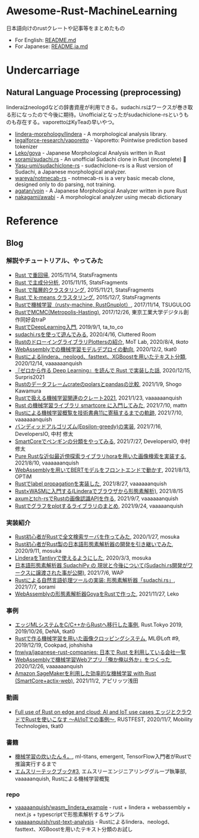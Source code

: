 # Awesome-Rust-MachineLearning

日本語向けのrustクレートや記事等をまとめたもの

- For English: [README.md](https://github.com/vaaaaanquish/Awesome-Rust-MachineLearning/blob/main/README.md)
- For Japanese: [README.ja.md](https://github.com/vaaaaanquish/Awesome-Rust-MachineLearning/blob/main/README.ja.md)

# Undercarriage

## Natural Language Processing (preprocessing)

linderaはneologdなどの辞書資産が利用できる。sudachi.rsはワークスが巻き取る形になったので今後に期待。Unofficialとなったがsudachiclone-rsというものも存在する。vaporettoはKyTeaの早いやつ。

- [lindera-morphology/lindera](https://github.com/lindera-morphology/lindera) - A morphological analysis library.
- [legalforce-research/vaporetto](https://github.com/legalforce-research/vaporetto) - Vaporetto: Pointwise prediction based tokenizer
- [Leko/goya](https://github.com/Leko/goya) - Japanese Morphological Analysis written in Rust
- [sorami/sudachi.rs](https://github.com/sorami/sudachi.rs) - An unofficial Sudachi clone in Rust (incomplete) 🦀
- [Yasu-umi/sudachiclone-rs](https://github.com/Yasu-umi/sudachiclone-rs) - sudachiclone-rs is a Rust version of Sudachi, a Japanese morphological analyzer.
- [wareya/notmecab-rs](https://github.com/wareya/notmecab-rs) - notmecab-rs is a very basic mecab clone, designed only to do parsing, not training.
- [agatan/yoin](https://github.com/agatan/yoin) - A Japanese Morphological Analyzer written in pure Rust
- [nakagami/awabi](https://github.com/nakagami/awabi) - A morphological analyzer using mecab dictionary


# Reference

## Blog


### 解説やチュートリアル、やってみた

- [Rust で重回帰](https://sinhrks.hatenablog.com/entry/2015/11/14/230721), 2015/11/14, StatsFragments
- [Rust で主成分分析](https://sinhrks.hatenablog.com/entry/2015/11/15/232129), 2015/11/15, StatsFragments
- [Rust で階層的クラスタリング](https://sinhrks.hatenablog.com/entry/2015/11/21/000845), 2015/11/21, StatsFragments
- [Rust で k-means クラスタリング](https://sinhrks.hatenablog.com/entry/2015/12/07/003842), 2015/12/7, StatsFragments
- [Rustで機械学習（rusty-machine, RustGnuplot）](https://yoshitsugu.net/posts/2017-11-14-beginning-machine-learning-with-rust.html), 2017/11/14, TSUGULOG
- [RustでMCMC(Metropolis-Hasting)](https://trap.jp/post/485/), 2017/12/26, 東京工業大学デジタル創作同好会traP
- [RustでDeepLearning入門](https://qiita.com/ta_to_co/items/c5686bc702b9255b9c06), 2019/9/1, ta_to_co
- [sudachi.rsを使って遊んでみる](https://clutte.red/blog/2020/04/play-with-sudachi-rs/), 2020/4/16, Cluttered Room
- [RustのドローイングライブラリPlottersの紹介](https://lab.mo-t.com/blog/rust-plotters), MoT Lab, 2020/8/4, _tkato_
- [WebAssemblyでの機械学習モデルデプロイの動向](https://tkat0.github.io/posts/deploy-ml-as-wasm), 2020/12/2, tkat0
- [Rustによるlindera、neologd、fasttext、XGBoostを用いたテキスト分類](https://vaaaaaanquish.hatenablog.com/entry/2020/12/14/192246), 2020/12/14, vaaaaaanquish
- [『ゼロから作る Deep Learning』を読んで Rust で実装した話](https://qiita.com/Surpris/items/823b60caf554ecd36d20), 2020/12/15, Surpris2021
- [Rustのデータフレームcrateのpolarsとpandasの比較](https://illumination-k.dev/posts/rust/polars_pandas), 2021/1/9, Shogo Kawamura
- [Rustで扱える機械学習関連のクレート2021](https://vaaaaaanquish.hatenablog.com/entry/2021/01/23/233113), 2021/1/23, vaaaaaanquish
- [Rust の機械学習ライブラリ smartcore に入門してみた](https://zenn.dev/mattn/articles/3290149a6fc18c), 2021/7/10, mattn
- [Rustによる機械学習概覧を技術書典11に寄稿するまでの軌跡](https://vaaaaaanquish.hatenablog.com/entry/2021/07/10/110000), 2021/7/10, vaaaaaanquish
- [バンディッドアルゴリズム(Epsilon-greedy)の実装](https://dev.classmethod.jp/articles/bandit/), 2021/7/16, DevelopersIO, 中村 修太
- [SmartCoreでペンギンの分類をやってみる](https://dev.classmethod.jp/articles/smartcore-palmer/), 2021/7/27, DevelopersIO, 中村 修太
- [Pure Rustな近似最近傍探索ライブラリhoraを用いた画像検索を実装する](https://vaaaaaanquish.hatenablog.com/entry/2021/08/10/065117), 2021/8/10, vaaaaaanquish
- [WebAssemblyを用いてBERTモデルをフロントエンドで動かす](https://tech-blog.optim.co.jp/entry/2021/08/13/100000), 2021/8/13, OPTiM
- [Rustでlabel propagationを実装した](https://vaaaaaanquish.hatenablog.com/entry/2021/08/27/062345), 2021/8/27, vaaaaaanquish
- [Rust×WASMに入門する(Linderaでブラウザから形態素解析)](https://shine-bal.hatenablog.com/entry/2021/08/15/210915), 2021/8/15
- [axumとtch-rsでRustの画像認識APIを作る](https://vaaaaaanquish.hatenablog.com/entry/2021/09/07/141531), 2021/9/7, vaaaaaanquish
- [Rustでグラフをplotするライブラリのまとめ](https://vaaaaaanquish.hatenablog.com/entry/2021/09/24/101607), 2021/9/24, vaaaaanquish


### 実装紹介

- [Rust初心者がRustで全文検索サーバを作ってみた](https://qiita.com/mosuka/items/3517ef4a1eb07fa2661f), 2020/1/27, mosuka
- [Rust初心者がRust製の日本語形態素解析器の開発を引き継いでみた](https://qiita.com/mosuka/items/0fdaaf91f5530d427dc7), 2020/9/11, mosuka
- [LinderaをTantivyで使えるようにした](https://qiita.com/mosuka/items/5261c90c8cdc0be90f91), 2020/3/3, mosuka
- [日本語形態素解析器 SudachiPy の 現状と今後について(Sudachi.rs開発がワークスに譲渡された事が公開)](https://speakerdeck.com/waptech/ri-ben-yu-xing-tai-su-jie-xi-qi-sudachipy-false-xian-zhuang-tojin-hou-nituite?slide=28), 2021/7/6, WAP
- [Rustによる自然言語処理ツールの実装: 形態素解析器「sudachi.rs」](https://qiita.com/sorami/items/7934fec2074c493c0f7d), 2021/7/7, sorami
- [WebAssemblyの形態素解析器GoyaをRustで作った](https://blog.leko.jp/post/goya-yet-another-japanese-morphological-analyzer/), 2021/11/27, Leko


### 事例

- [エッジMLシステムをC/C++からRustへ移行した事例](https://docs.google.com/presentation/d/1HOL9jheJnKkh2q7w3hU_px-je1qL7lxrSXV-0P1hces/edit?usp=sharing), Rust.Tokyo 2019, 2019/10/26, DeNA, tkat0
- [Rustで作る機械学習を用いた画像クロッピングシステム](https://ml-loft.connpass.com/event/157785/), ML@Loft #9, 2019/12/19, Cookpad, johshisha
- [fnwiya/japanese-rust-companies: 日本で Rust を利用している会社一覧](https://github.com/fnwiya/japanese-rust-companies)
- [WebAssemblyで機械学習Webアプリ「俺か俺以外か」をつくった](https://vaaaaaanquish.hatenablog.com/entry/2020/12/26/120837), 2020/12/26, vaaaaaanquish
- [Amazon SageMakerを利用した効率的な機械学習 with Rust (SmartCore+actix-web)](https://spirits.appirits.com/role/engineer/16725/), 2021/11/2, アピリッツ浅田

### 動画

- [Full use of Rust on edge and cloud: AI and IoT use cases エッジとクラウドでRustを使いこなす ～AI/IoTでの事例～](https://rustfest.global/session/10-%E3%82%A8%E3%83%83%E3%82%B8%E3%81%A8%E3%82%AF%E3%83%A9%E3%82%A6%E3%83%89%E3%81%A7rust%E3%82%92%E4%BD%BF%E3%81%84%E3%81%93%E3%81%AA%E3%81%99-%EF%BD%9Eai-iot%E3%81%A7%E3%81%AE%E4%BA%8B%E4%BE%8B%EF%BD%9E/), RUSTFEST, 2020/11/7, Mobility Technologies, tkat0


### 書籍

- [機械学習の炊いたん４。](https://techbookfest.org/product/5091623341916160), ml-titans, emergent, TensorFlow入門者がRustで推論実行するまで
- [エムスリーテックブック#3](https://techbookfest.org/product/6378148180525056), エムスリーエンジニアリンググループ執筆部, vaaaaanquish, Rustによる機械学習概覧


### repo

- [vaaaaanquish/wasm_lindera_example](https://github.com/vaaaaanquish/wasm_lindera_example) - rust + lindera + webassembly + next.js + typescriptで形態素解析するサンプル
- [vaaaaanquish/rust-text-analysis](https://github.com/vaaaaanquish/rust-text-analysis) - Rustによるlindera、neologd、fasttext、XGBoostを用いたテキスト分類のお試し
